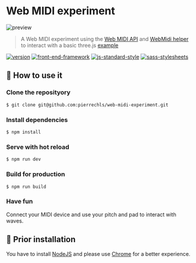 # Web MIDI experiment

![preview](https://rawgit.com/pierrechls/web-midi-experiment/master/src/assets/images/web-midi-experiment.gif)

> A Web MIDI experiment using the [Web MIDI API](https://webaudio.github.io/web-midi-api/) and [WebMidi helper](https://github.com/cotejp/webmidi) to interact with a basic three.js [example](https://threejs.org/examples/#canvas_particles_waves)

[![version](https://img.shields.io/badge/version-1.0-green.svg?style=flat-square)](https://github.com/pierrechls/seed) [![front-end-framework](https://img.shields.io/badge/framework-vue.js-lightgrey.svg?style=flat-square)](http://vuejs.org/) [![js-standard-style](https://img.shields.io/badge/code_style-standard-lightgrey.svg?style=flat-square)](http://standardjs.com/) [![sass-stylesheets](https://img.shields.io/badge/stylesheets-sass-lightgrey.svg?style=flat-square)](http://sass-lang.com/)

## 🔮 How to use it

### Clone the reposityory

```
$ git clone git@github.com:pierrechls/web-midi-experiment.git
```

### Install dependencies

```
$ npm install
```

### Serve with hot reload

```
$ npm run dev
```

### Build for production

```
$ npm run build
```

### Have fun

Connect your MIDI device and use your pitch and pad to interact with waves.

## 📕 Prior installation

You have to install [NodeJS](https://nodejs.org/en/) and please use [Chrome](https://www.google.fr/chrome/browser/desktop/) for a better experience.
